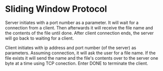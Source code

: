 # Sliding Window Protocol

Server initiates with a port number as a parameter. It will wait for a connection from a client. Then afterwards it will receive the file name and the contents of the file until done. After client connection ends, the server will go back to waiting for a client.

Client initiates with ip address and port number (of the server) as parameters. Assuming connection, it will ask the user for a file name. If the file exists it will send the name and the file's contents over to the server one byte at a time using TCP conection. Enter DONE to terminate the client.
